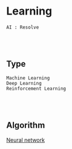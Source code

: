 <!--------------------------------------------------------------------------------- Description -->
# Learning
    AI : Resolve

<!--------------------------------------------------------------------------------- Type -->
<br><br>

## Type
```
Machine Learning
Deep Learning
Reinforcement Learning
```

<!--------------------------------------------------------------------------------- Algorithm -->
<br><br>

## Algorithm

[Neural network]

<!--------------------------------------------------------------------------------- Links -->
[Neural network]: https://github.com/kashanimorteza/ai_document/tree/main/neural_network.md
